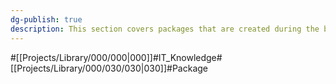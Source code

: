 ```yaml
---
dg-publish: true
description: This section covers packages that are created during the build process for developers. This category talk about dependencies, how to manage them, performance improvements, storage, etc.
---
```

#[[Projects/Library/000/000\|000]]#IT_Knowledge#[[Projects/Library/000/030/030\|030]]#Package